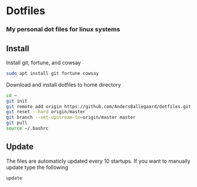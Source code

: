 # Dotfiles
### My personal dot files for linux systems

## Install
Install git, fortune, and cowsay
```bash
sudo apt install git fortune cowsay
```

Download and install dotfiles to home directory
```bash
cd ~
git init
git remote add origin https://github.com/AndersBallegaard/dotfiles.git
git reset --hard origin/master
git branch --set-upstream-to=origin/master master
git pull
source ~/.bashrc
```

## Update
The files are automaticly updated every 10 startups.
If you want to manually update type the following
```bash
update
```
